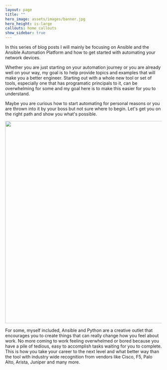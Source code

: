```yaml
---
layout: page
title: ""
hero_image: assets/images/banner.jpg
hero_height: is-large
callouts: home_callouts
show_sidebar: true
---
```


In this series of blog posts I will mainly be focusing on Ansible and the Ansible Automation Platform and how to get started with automating your network devices.

Whether you are just starting on your automation journey or you are already well on your way, my goal is to help provide topics and examples that will make you a better engineer. Starting out with a whole new tool or set of tools, especially one that has programatic principals to it, can be overwhelming for some and my goal here is to make this easier for you to understand.

Maybe you are curious how to start automating for personal reasons or you are thrown into it by your boss but not sure where to begin. Let's get you on the right path and show you what's possible.

<img src="assets/images/path.jpg"
     width="650" heigh="650" />

For some, myself included, Ansible and Python are a creative outlet that encourages you to create things that can really change how you feel about work. No more coming to work feeling overwhelmed or bored because you have a pile of tedious, easy to accomplish tasks waiting for you to complete. This is how you take your career to the next level and what better way than the tool with industry wide recognition from vendors like Cisco, F5, Palo Alto, Arista, Juniper and many more.
